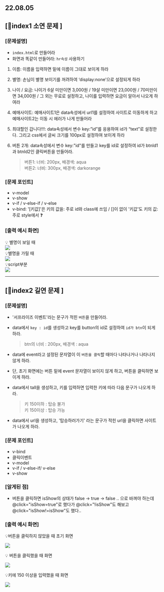 ## 22.08.05

## [🦊index1 소연 문제 ]

### [문제설명]

- `index.html`로 만들어라
- 화면과 똑같이 만들어라: `hr속성` 사용하기

1. 이름: 이름을 입력하면 밑에 이름이 그대로 보이게 하라

2. 별명: 손님이 별명 보이기를 꺼려하여 ‘display:none’으로 설정되게 하라

3. 나이 / 요금: 나이가 6살 미만이면 3,000원 / 19살 미만이면 23,000원 / 70미만이면 34,000원 / 그 외는 무료로 설정하고, 나이를 입력하면 요금이 알아서 나오게 하여라

4. 예매사이트: 예매사이트1은 data속성에서 url1를 설정하여 사이트로 이동하게 하고
   예매사이트2는 이동 시 에러가 나게 만들어라

5. 최대할인 갑니다!!!: data속성에서 변수 key:”id”를 응용하여 id가 “text”로 설정한다. 그리고 css에서 글씨 크기를 100px로 설정하여 보이게 하라

6. 버튼 2개: data속성에서 변수 key:"id"를 만들고 key를 id로 설정하여 id가 btnId1과 btnId2인 클릭버튼을 만들어라.
   > 버튼1: 너비: 200px, 배경색: aqua <br>
   > 버튼2: 너비: 300px, 배경색: darkorange

### [문제 포인트]

- v-model
- v-show
- v-if / v-else-if / v-else
- v-bind: '[키값]'은 키의 값을: 주로 id와 class에 쓰임 / []이 없이 '키값'도 키의 값: 주로 style에서 ❓

### [출력 예시 화면]

💡 별명이 보일 때<br>
![](../img/8_5_1.jpg)<br>
💡별명을 가릴 때<br>
![](../img/8_5_2.jpg)<br>
💡script부분<br>
![](../img/8_5_3.jpg)<br>

<hr/>

## [🐼index2 길연 문제 ]

### [문제설명]

- '서프라이즈 이벤트'라는 문구가 적힌 `버튼`을 만들어라.
- data에서 `key : id`를 생성하고 key를 button의 id로 설정하여 `id가 btn`이 되게 하라.
  > btn의 너비 : 200px, 배경색 : aqua
- data에 event라고 설정된 문자열이 이 `버튼을 클릭`할 때마다 나타나거나 나타나지 않게 하라.
- 단, 초기 화면에는 버튼 밑에 event 문자열이 보이지 않게 하고, 버튼을 클릭하면 보이게 하라.

- data에서 tall을 생성하고, 키를 입력하면 입력한 키에 따라 다음 문구가 나오게 하라.
  > 키 150이하 : 탑승 불가<br>
  > 키 150이상 : 탑승 가능

- data에서 url을 생성하고, '탑승하러가기' 라는 문구가 적힌 url을 클릭하면 사이트가 나오게 하라.

### [문제 포인트]

- v-bind
- 클릭이벤트
- v-model
- v-if / v-else-if/ v-else
- v-show

### [알게된 점]

- 버튼을 클릭하면 isShow의 상태가 false -> true -> false .. 으로 바껴야 하는데 @click="isShow=true"로 했다가 @click="!isShow"도 해보고 @click="isShow!=isShow"도 했다..

### [출력 예시 화면]

💡버튼을 클릭하지 않았을 때 초기 화면<br>

![](../img/8_5_4.png)<br>

💡 버튼을 클릭했을 때 화면<br>

![](../img/8_5_5.png)<br>

💡키에 150 이상을 입력했을 때 화면<br>

![](../img/8_5_6.png)
